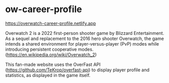 # ow-career-profile
https://overwatch-career-profile.netlify.app

Overwatch 2 is a 2022 first-person shooter game by Blizzard Entertainment. As a sequel and replacement to the 2016 hero shooter Overwatch, the game intends a shared environment for player-versus-player (PvP) modes while introducing persistent cooperative modes. (https://en.wikipedia.org/wiki/Overwatch_2)

This fan-made website uses the OverFast API (https://github.com/TeKrop/overfast-api) to display player profile and statistics, as displayed in the game itself.  
